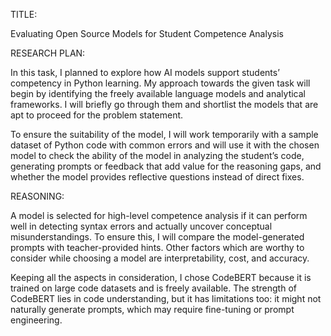 TITLE:

Evaluating Open Source Models for Student Competence Analysis

RESEARCH PLAN:

In this task, I planned to explore how AI models support students’ competency in Python learning. My approach towards the given task will begin by identifying the freely available language models and analytical frameworks. I will briefly go through them and shortlist the models that are apt to proceed for the problem statement.

To ensure the suitability of the model, I will work temporarily with a sample dataset of Python code with common errors and will use it with the chosen model to check the ability of the model in analyzing the student’s code, generating prompts or feedback that add value for the reasoning gaps, and whether the model provides reflective questions instead of direct fixes.

REASONING:

A model is selected for high-level competence analysis if it can perform well in detecting syntax errors and actually uncover conceptual misunderstandings. To ensure this, I will compare the model-generated prompts with teacher-provided hints. Other factors which are worthy to consider while choosing a model are interpretability, cost, and accuracy.

Keeping all the aspects in consideration, I chose CodeBERT because it is trained on large code datasets and is freely available. The strength of CodeBERT lies in code understanding, but it has limitations too: it might not naturally generate prompts, which may require fine-tuning or prompt engineering.
